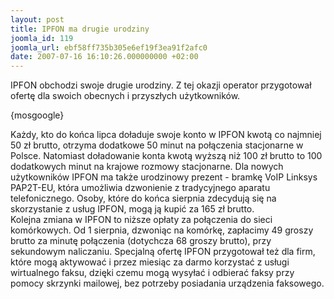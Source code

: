 ```yaml
---
layout: post
title: IPFON ma drugie urodziny
joomla_id: 119
joomla_url: ebf58ff735b305e6ef19f3ea91f2afc0
date: 2007-07-16 16:10:26.000000000 +02:00
---
```

<p>IPFON obchodzi swoje drugie urodziny. Z tej okazji operator przygotował ofertę dla swoich obecnych i przyszłych użytkownik&oacute;w.</p><p>{mosgoogle}</p><p>Każdy, kto do końca lipca doładuje swoje konto w IPFON kwotą co najmniej 50 zł brutto, otrzyma dodatkowe 50 minut na połączenia stacjonarne w Polsce. Natomiast doładowanie konta kwotą wyższą niż 100 zł brutto to 100 dodatkowych minut na krajowe rozmowy stacjonarne. Dla nowych użytkownik&oacute;w IPFON ma także urodzinowy prezent - bramkę VoIP Linksys PAP2T-EU, kt&oacute;ra umożliwia dzwonienie z tradycyjnego aparatu telefonicznego. Osoby, kt&oacute;re do końca sierpnia zdecydują się na skorzystanie z usług IPFON, mogą ją kupić za 165 zł brutto.<br />Kolejna zmiana w IPFON to niższe opłaty za połączenia do sieci kom&oacute;rkowych. Od 1 sierpnia, dzwoniąc na kom&oacute;rkę, zapłacimy 49 groszy brutto za minutę połączenia (dotychcza 68 groszy brutto), przy sekundowym naliczaniu. Specjalną ofertę IPFON przygotował też dla firm, kt&oacute;re mogą aktywować i przez miesiąc za darmo korzystać z usługi wirtualnego faksu, dzięki czemu mogą wysyłać i odbierać faksy przy pomocy skrzynki mailowej, bez potrzeby posiadania urządzenia faksowego.</p>
